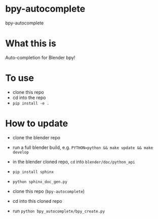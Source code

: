 # bpy-autocomplete
bpy-autocomplete

# What this is

Auto-completion for Blender bpy!

# To use

- clone this repo
- cd into the repo
- `pip install -e .`

# How to update

- clone the blender repo
- run a full blender build, e.g. `PYTHON=python && make update && make develop`
- in the blender cloned repo, `cd` into `blender/doc/python_api`
- `pip install sphinx`
- `python sphinx_doc_gen.py`

- clone this repo (`bpy-autocomplete`)
- cd into this cloned repo
- run `python bpy_autocomplete/bpy_create.py`
